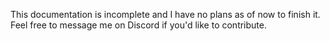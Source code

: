 This documentation is incomplete and I have no plans as of now to finish it. Feel free to message me on Discord if you'd like to contribute.
